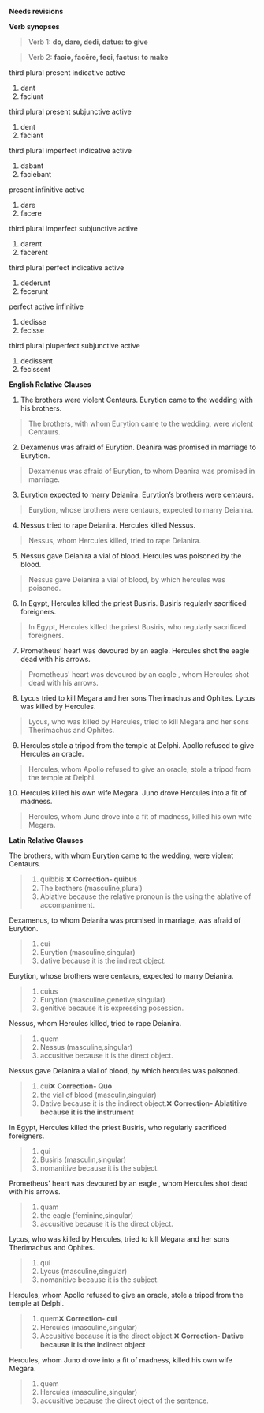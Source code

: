 **Needs revisions**

**Verb synopses**
>Verb 1: **do, dare, dedi, datus: to give**

>Verb 2: **facio, facĕre, feci, factus: to make**

third plural present indicative active
 1. dant
 2. faciunt
 
third plural present subjunctive active
 1. dent
 2. faciant
 
third plural imperfect indicative active
1. dabant
2. faciebant

present infinitive active
1. dare
2. facere

third plural imperfect subjunctive active
1. darent
2. facerent

third plural perfect indicative active
1. dederunt
2. fecerunt

perfect active infinitive
1. dedisse
2. fecisse

third plural pluperfect subjunctive active
1. dedissent
2. fecissent


**English Relative Clauses**

1. The brothers were violent Centaurs. Eurytion came to the wedding with his brothers.
>The brothers, with whom Eurytion came to the wedding, were violent Centaurs.

2. Dexamenus was afraid of Eurytion. Deanira was promised in marriage to Eurytion.
>Dexamenus was afraid of Eurytion, to whom Deanira was promised in marriage.


3. Eurytion expected to marry Deianira. Eurytion’s brothers were centaurs.
>Eurytion, whose brothers were centaurs, expected to marry Deianira.  


4. Nessus tried to rape Deianira. Hercules killed Nessus.
>Nessus, whom Hercules killed, tried to rape Deianira.


5. Nessus gave Deianira a vial of blood. Hercules was poisoned by the blood.
>Nessus gave Deianira a vial of blood, by which hercules was poisoned.


6. In Egypt, Hercules killed the priest Busiris. Busiris regularly sacrificed foreigners.
>In Egypt, Hercules killed the priest Busiris, who regularly sacrificed foreigners.


7. Prometheus’ heart was devoured by an eagle. Hercules shot the eagle dead with his arrows.
>Prometheus' heart was devoured by an eagle , whom Hercules shot dead with his arrows.


8. Lycus tried to kill Megara and her sons Therimachus and Ophites. Lycus was killed by Hercules.
>Lycus, who was killed by Hercules, tried to kill Megara and her sons Therimachus and Ophites.


9. Hercules stole a tripod from the temple at Delphi. Apollo refused to give Hercules an oracle.
>Hercules, whom Apollo refused to give an oracle, stole a tripod from the temple at Delphi.


10. Hercules killed his own wife Megara. Juno drove Hercules into a fit of madness.
>Hercules, whom Juno drove into a fit of madness, killed his own wife Megara.


**Latin Relative Clauses**

The brothers, with whom Eurytion came to the wedding, were violent Centaurs.
> 1. quibbis ❌
> **Correction- quibus**
> 2. The brothers (masculine,plural)
> 3. Ablative because the relative pronoun is the using the ablative of accompaniment.

Dexamenus, to whom Deianira was promised in marriage, was afraid of Eurytion.
> 1. cui
> 2. Eurytion (masculine,singular)
> 3. dative because it is the indirect object.

Eurytion, whose brothers were centaurs, expected to marry Deianira.
> 1. cuius
> 2. Eurytion (masculine,genetive,singular)
> 3. genitive because it is expressing posession.

Nessus, whom Hercules killed, tried to rape Deianira.
> 1. quem
> 2. Nessus (masculine,singular)
> 3. accusitive because it is the direct object.

Nessus gave Deianira a vial of blood, by which hercules was poisoned.
> 1. cui❌
> **Correction- Quo**
> 2. the vial of blood (masculin,singular)
> 3. Dative because it is the indirect object.❌
> **Correction- Ablatitive because it is the instrument**

In Egypt, Hercules killed the priest Busiris, who regularly sacrificed foreigners.
> 1. qui
> 2. Busiris (masculin,singular)
> 3. nomanitive because it is the subject.

Prometheus' heart was devoured by an eagle , whom Hercules shot dead with his arrows.
> 1. quam
> 2. the eagle (feminine,singular)
> 3. accusitive because it is the direct object.

Lycus, who was killed by Hercules, tried to kill Megara and her sons Therimachus and Ophites.
> 1. qui
> 2. Lycus (masculine,singular)
> 3. nomanitive because it is the subject.

Hercules, whom Apollo refused to give an oracle, stole a tripod from the temple at Delphi.
> 1. quem❌
> **Correction- cui** 
> 2. Hercules (masculine,singular)
> 3. Accusitive because it is the direct object.❌
> **Correction- Dative because it is the indirect object**

Hercules, whom Juno drove into a fit of madness, killed his own wife Megara.
> 1. quem
> 2. Hercules (masculine,singular)
> 3. accusitive because the direct oject of the sentence.




